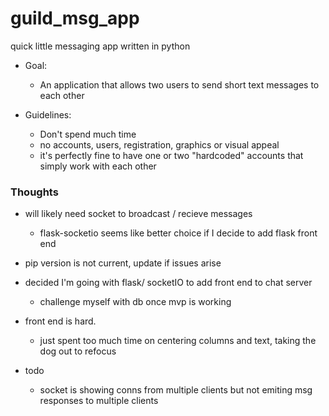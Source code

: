 # guild_msg_app
quick little messaging app written in python 


- Goal: 
    - An application that allows two users to send short text messages to each other

- Guidelines: 
    - Don't spend much time  
    - no accounts, users, registration, graphics or visual appeal 
    - it's perfectly fine to have one or two "hardcoded" accounts that simply work with each other


### Thoughts 

- will likely need socket to broadcast / recieve messages
    - flask-socketio seems like better choice if I decide to add flask front end 
- pip version is not current, update if issues arise
- decided I'm going with flask/ socketIO to add front end to chat server 
    - challenge myself with db once mvp is working
- front end is hard. 
    - just spent too much time on centering columns and text, taking the dog out to refocus 

- todo
    - socket is showing conns from multiple clients but not emiting msg responses to multiple clients 
